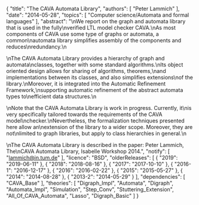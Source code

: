 {
    "title": "The CAVA Automata Library",
    "authors": [
        "Peter Lammich"
    ],
    "date": "2014-05-28",
    "topics": [
        "Computer science/Automata and formal languages"
    ],
    "abstract": "\nWe report on the graph and automata library that is used in the fully\nverified LTL model checker CAVA.\nAs most components of CAVA use some type of graphs or automata, a common\nautomata library simplifies assembly of the components and reduces\nredundancy.\n<p>\nThe CAVA Automata Library provides a hierarchy of graph and automata\nclasses, together with some standard algorithms.\nIts object oriented design allows for sharing of algorithms, theorems,\nand implementations between its classes, and also simplifies extensions\nof the library.\nMoreover, it is integrated into the Automatic Refinement Framework,\nsupporting automatic refinement of the abstract automata types to\nefficient data structures.\n<p>\nNote that the CAVA Automata Library is work in progress. Currently, it\nis very specifically tailored towards the requirements of the CAVA model\nchecker.\nNevertheless, the formalization techniques presented here allow an\nextension of the library to a wider scope. Moreover, they are not\nlimited to graph libraries, but apply to class hierarchies in general.\n<p>\nThe CAVA Automata Library is described in the paper: Peter Lammich, The\nCAVA Automata Library, Isabelle Workshop 2014.",
    "notify": [
        "lammich@in.tum.de"
    ],
    "licence": "BSD",
    "olderReleases": [
        {
            "2019": "2019-06-11"
        },
        {
            "2018": "2018-08-16"
        },
        {
            "2017": "2017-10-10"
        },
        {
            "2016-1": "2016-12-17"
        },
        {
            "2016": "2016-02-22"
        },
        {
            "2015": "2015-05-27"
        },
        {
            "2014": "2014-08-28"
        },
        {
            "2013-2": "2014-05-29"
        }
    ],
    "dependencies": [
        "CAVA_Base"
    ],
    "theories": [
        "Digraph_Impl",
        "Automata",
        "Digraph",
        "Automata_Impl",
        "Simulation",
        "Step_Conv",
        "Stuttering_Extension",
        "All_Of_CAVA_Automata",
        "Lasso",
        "Digraph_Basic"
    ]
}